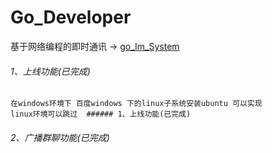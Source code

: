 # Go_Developer
基于网络编程的即时通讯 -> [go_Im_System](https://github.com/heqiang/Go_Developer/tree/master/go_Im_System)

###### 1、上线功能(已完成)
    在windows环境下 百度windows 下的linux子系统安装ubuntu 可以实现
    linux环境可以跳过  ###### 1、上线功能(已完成)
###### 2、广播群聊功能(已完成)
